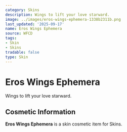 ```yaml
---
category: Skins
description: Wings to lift your love starward.
image: ../images/eros-wings-ephemera-1338b2311b.png
last_updated: '2025-09-17'
name: Eros Wings Ephemera
source: WFCD
tags:
- Skin
- Skins
tradable: false
type: Skin
---
```


# Eros Wings Ephemera

Wings to lift your love starward.

## Cosmetic Information

**Eros Wings Ephemera** is a skin cosmetic item for Skins.

